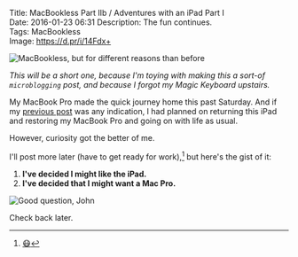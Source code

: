 Title: MacBookless Part IIb / Adventures with an iPad Part I  
Date: 2016-01-23 06:31
Description: The fun continues.  
Tags: MacBookless  
Image: https://d.pr/i/14Fdx+  

![MacBookless, but for different reasons than before](https://d.pr/i/14Fdx+ "I'm still MacBookless, but for different reasons than before.")

*This will be a short one, because I'm toying with making this a sort-of `microblogging` post, and because I forgot my Magic Keyboard upstairs.*
<!-- {.topstory} -->

My MacBook Pro made the quick journey home this past Saturday. And if my [previous post](/2016/1/18/macbookless-part-ii-a-preview "My previous post discussing my then-looming time away from a Mac[book]") was any indication, I had planned on returning this iPad and restoring my MacBook Pro and going on with life as usual.

However, curiosity got the better of me.

I'll post more later (have to get ready for work),[^1] but here's the gist of it:

1. **I've decided I might like the iPad.**
2. **I've decided that I might want a Mac Pro.**

![Good question, John](https://d.pr/i/9yu4+ "'Why?,' indeed")

Check back later.

[^1]: [😷](http://anthonycraigdds.com "My professional site")